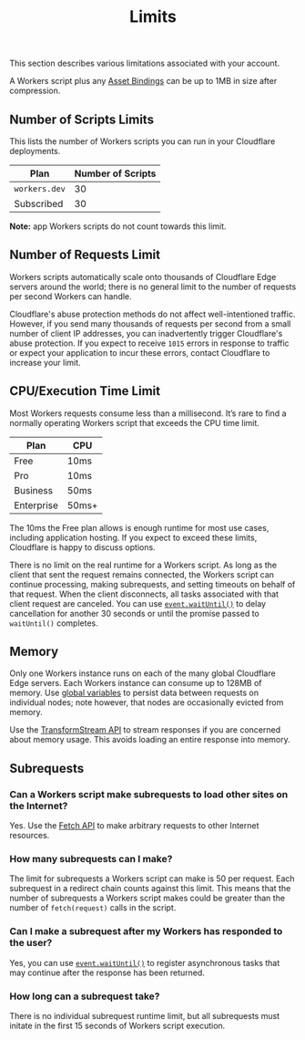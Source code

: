 ﻿---
title: Limits
---

This section describes various limitations associated with your account.

A Workers script plus any [Asset Bindings](/reference/tooling/api/bindings) can be up to 1MB in size after compression.

## Number of Scripts Limits

This lists the number of Workers scripts you can run in your Cloudflare deployments.

| Plan          | Number of Scripts |
| ------------- | ----------------- |
| `workers.dev` | 30                |
| Subscribed    | 30                |

**Note:** app Workers scripts do not count towards this limit.

## Number of Requests Limit

Workers scripts automatically scale onto thousands of Cloudflare Edge servers around the world; there is no general limit to the number of requests per second Workers can handle.

Cloudflare's abuse protection methods do not affect well-intentioned traffic. However, if you send many thousands of requests per second from a small number of client IP addresses, you can inadvertently trigger Cloudflare's abuse protection. If you expect to receive `1015` errors in response to traffic or expect your application to incur these errors, contact Cloudflare to increase your limit.

## CPU/Execution Time Limit

Most Workers requests consume less than a millisecond. It’s rare to find a normally operating Workers script that exceeds the CPU time limit.

| Plan       | CPU   |
| ---------- | ----- |
| Free       | 10ms  |
| Pro        | 10ms  |
| Business   | 50ms  |
| Enterprise | 50ms+ |

The 10ms the Free plan allows is enough runtime for most use cases, including application hosting. If you expect to exceed these limits, Cloudflare is happy to discuss options.

There is no limit on the real runtime for a Workers script. As long as the client that sent the request remains connected, the Workers script can continue processing, making subrequests, and setting timeouts on behalf of that request. When the client disconnects, all tasks associated with that client request are canceled. You can use [`event.waitUntil()`](/reference/runtime/apis/fetch-event) to delay cancellation for another 30 seconds or until the promise passed to `waitUntil()` completes.

## Memory

Only one Workers instance runs on each of the many global Cloudflare Edge servers. Each Workers instance can consume up to 128MB of memory. Use [global variables](/reference/runtime/apis/standard/) to persist data between requests on individual nodes; note however, that nodes are occasionally evicted from memory.

Use the [TransformStream API](/reference/runtime/apis/streams/) to stream responses if you are concerned about memory usage. This avoids loading an entire response into memory.

## Subrequests

### Can a Workers script make subrequests to load other sites on the Internet?

Yes. Use the [Fetch API](/reference/runtime/apis/fetch/) to make arbitrary requests to other Internet resources.

### How many subrequests can I make?

The limit for subrequests a Workers script can make is 50 per request. Each subrequest in a redirect chain counts against this limit. This means that the number of subrequests a Workers script makes could be greater than the number of `fetch(request)` calls in the script.

### Can I make a subrequest after my Workers has responded to the user?

Yes, you can use [`event.waitUntil()`](/reference/runtime/apis/fetch-event) to register asynchronous tasks that may continue after the response has been returned.

### How long can a subrequest take?

There is no individual subrequest runtime limit, but all subrequests must initate in the first 15 seconds of Workers script execution.
